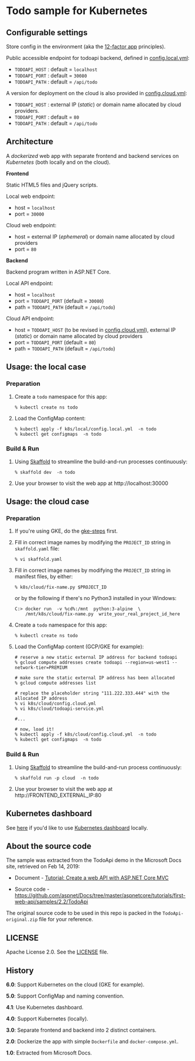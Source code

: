 # Todo sample for Kubernetes


## Configurable settings

Store config in the environment (aka the [12-factor app](https://12factor.net/) principles).

Public accessible endpoint for todoapi backend, defined in [config.local.yml](k8s/local/config.local.yml):

 - `TODOAPI_HOST` : default = `localhost`
 - `TODOAPI_PORT` : default = `30080`
 - `TODOAPI_PATH` : default = `/api/todo`

A version for deployment on the cloud is also provided in [config.cloud.yml](k8s/cloud/config.cloud.yml):

 - `TODOAPI_HOST` : external IP (*static*) or domain name allocated by cloud providers.
 - `TODOAPI_PORT` : default = `80`
 - `TODOAPI_PATH` : default = `/api/todo`


## Architecture

A *dockerized* web app with separate frontend and backend services on *Kubernetes* (both locally and on the cloud).

**Frontend**

Static HTML5 files and jQuery scripts.

Local web endpoint:

- host = `localhost`
- port = `30000`

Cloud web endpoint:

- host = external IP (*ephemeral*) or domain name allocated by cloud providers
- port = `80`

**Backend**

Backend program written in ASP.NET Core.

Local API endpoint:

- host = `localhost`
- port = `TODOAPI_PORT` (default = `30080`)
- path = `TODOAPI_PATH` (default = `/api/todo`)

Cloud API endpoint:

- host = `TODOAPI_HOST` (to be revised in [config.cloud.yml](k8s/cloud/config.cloud.yml)), external IP (*static*) or domain name allocated by cloud providers
- port = `TODOAPI_PORT` (default = `80`)
- path = `TODOAPI_PATH` (default = `/api/todo`)



## Usage: the local case

### Preparation

1. Create a `todo` namespace for this app:

   ```
   % kubectl create ns todo
   ```

2. Load the ConfigMap content:

   ```
   % kubectl apply -f k8s/local/config.local.yml  -n todo
   % kubectl get configmaps  -n todo
   ```


### Build & Run

1. Using [Skaffold](https://skaffold.dev/) to streamline the build-and-run processes continuously:

   ```
   % skaffold dev  -n todo
   ```

2. Use your browser to visit the web app at http://localhost:30000



## Usage: the cloud case

### Preparation

1. If you're using GKE, do the [gke-steps](gke-steps.md) first.

2. Fill in correct image names by modifying the `PROJECT_ID` string in `skaffold.yaml` file:

   ```
   % vi skaffold.yaml
   ```

3. Fill in correct image names by modifying the `PROJECT_ID` string in manifest files, by either:

   ```
   % k8s/cloud/fix-name.py $PROJECT_ID
   ```

   or by the following if there's no Python3 installed in your Windows:

   ``` 
   C:> docker run  -v %cd%:/mnt  python:3-alpine  \
       /mnt/k8s/cloud/fix-name.py  write_your_real_project_id_here
   ```

4. Create a `todo` namespace for this app:

   ```
   % kubectl create ns todo
   ```

5. Load the ConfigMap content (GCP/GKE for example):

   ```
   # reserve a new static external IP address for backend todoapi
   % gcloud compute addresses create todoapi --region=us-west1 --network-tier=PREMIUM

   # make sure the static external IP address has been allocated
   % gcloud compute addresses list

   # replace the placeholder string "111.222.333.444" with the allocated IP address
   % vi k8s/cloud/config.cloud.yml
   % vi k8s/cloud/todoapi-service.yml

   #...

   # now, load it!
   % kubectl apply -f k8s/cloud/config.cloud.yml  -n todo
   % kubectl get configmaps  -n todo
   ```

### Build & Run

1. Using [Skaffold](https://skaffold.dev/) to streamline the build-and-run process continuously:

   ```
   % skaffold run -p cloud  -n todo
   ```

2. Use your browser to visit the web app at http://FRONTEND_EXTERNAL_IP:80


## Kubernetes dashboard

See [here](k8s-dashboard.md) if you'd like to use [Kubernetes dashboard](https://github.com/kubernetes/dashboard) locally.


## About the source code

The sample was extracted from the TodoApi demo in the Microsoft Docs site, retrieved on Feb 14, 2019:

 - Document - [Tutorial: Create a web API with ASP.NET Core MVC](https://docs.microsoft.com/zh-tw/aspnet/core/tutorials/first-web-api)

 - Source code - https://github.com/aspnet/Docs/tree/master/aspnetcore/tutorials/first-web-api/samples/2.2/TodoApi


The original source code to be used in this repo is packed in the `TodoApi-original.zip` file for your reference.


## LICENSE

Apache License 2.0.  See the [LICENSE](LICENSE) file.


## History

**6.0**: Support Kubernetes on the cloud (GKE for example).

**5.0**: Support ConfigMap and naming convention.

**4.1**: Use Kubernetes dashboard.

**4.0**: Support Kubernetes (locally).

**3.0**: Separate frontend and backend into 2 distinct containers.

**2.0**: Dockerize the app with simple `Dockerfile` and `docker-compose.yml`.

**1.0**: Extracted from Microsoft Docs.
